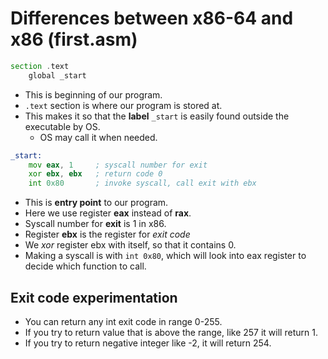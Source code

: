 # Differences between x86-64 and x86 (first.asm)

```asm
section .text
	global _start
```

- This is beginning of our program.
- `.text` section is where our program is stored at.
- This makes it so that the __label__ `_start` is easily found outside the executable by OS.
	- OS may call it when needed.

```asm
_start:
    mov eax, 1     ; syscall number for exit
    xor ebx, ebx   ; return code 0
    int 0x80       ; invoke syscall, call exit with ebx
```

- This is __entry point__ to our program.
- Here we use register __eax__ instead of __rax__.
- Syscall number for __exit__ is 1 in x86.
- Register __ebx__ is the register for *exit code*
- We *xor* register ebx with itself, so that it contains 0.
- Making a syscall is with `int 0x80`, which will look into eax register to decide which function to call.

## Exit code experimentation
- You can return any int exit code in range 0-255.
- If you try to return value that is above the range, like 257 it will return 1.
- If you try to return negative integer like -2, it will return 254.